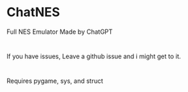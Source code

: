 # ChatNES
Full NES Emulator Made by ChatGPT
#
If you have issues, Leave a github issue and i might get to it.
#
Requires pygame, sys, and struct
